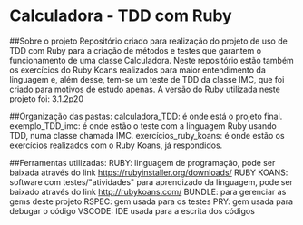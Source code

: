# Calculadora - TDD com Ruby
##Sobre o projeto
Repositório criado para realização do projeto de uso de TDD com Ruby para a criação de métodos e testes que garantem o funcionamento de uma classe Calculadora.
Neste repositório estão também os exercícios do Ruby Koans realizados para maior entendimento da linguagem e, além desse, tem-se um teste de TDD da classe IMC, que foi criado para motivos de estudo apenas.
A versão do Ruby utilizada neste projeto foi: 3.1.2p20

##Organização das pastas:
calculadora_TDD: é onde está o projeto final.
exemplo_TDD_imc: é onde estão o teste com a linguagem Ruby usando TDD, numa classe chamada IMC.
exercícios_ruby_koans: é onde estão os exercícios realizados com o Ruby Koans, já respondidos.

##Ferramentas utilizadas:
RUBY: linguagem de programação, pode ser baixada através do link https://rubyinstaller.org/downloads/
RUBY KOANS: software com testes/"atividades" para aprendizado da linguagem, pode ser baixado através do link http://rubykoans.com/
BUNDLE: para gerenciar as gems deste projeto
RSPEC: gem usada para os testes
PRY: gem usada para debugar o código
VSCODE: IDE usada para a escrita dos códigos
